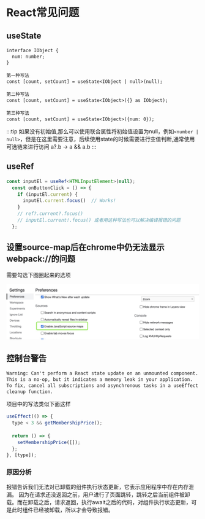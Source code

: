 # React常见问题

## useState

```tsx
interface IObject {
  num: number;
}

第一种写法
const [count, setCount] = useState<IObject | null>(null);

第二种写法
const [count, setCount] = useState<IObject>({} as IObject);

第三种写法
const [count, setCount] = useState<IObject>({num: 0});
```

:::tip
如果没有初始值,那么可以使用联合属性将初始值设置为null，例如`<number | null>`，但是在这里需要注意，后续使用state的时候需要进行空值判断,通常使用可选链来进行访问 a?.b -> a && a.b
:::

## useRef

```ts
const inputEl = useRef<HTMLInputElement>(null);
  const onButtonClick = () => {
    if (inputEl.current) {
      inputEl.current.focus()  // Works!
    }
    // ref?.current?.focus()
    // inputEl.current!.focus() 或者用这种写法也可以解决编译报错的问题
  };
```

## 设置source-map后在chrome中仍无法显示webpack://的问题

需要勾选下图圈起来的选项

![alt](/sourceMap.jpg)

## 控制台警告

```
Warning: Can't perform a React state update on an unmounted component. This is a no-op, but it indicates a memory leak in your application. To fix, cancel all subscriptions and asynchronous tasks in a useEffect cleanup function.
```

项目中的写法类似下面这样

```jsx
useEffect(() => {
  type < 3 && getMembershipPrice();

  return () => {
    setMembershipPrice([]);
  };
}, [type]);
```

### 原因分析

报错告诉我们无法对已卸载的组件执行状态更新，它表示应用程序中存在内存泄漏。
因为在请求还没返回之前，用户进行了页面跳转，跳转之后当前组件被卸载。而在卸载之后，请求返回，执行await之后的代码，对组件执行状态更新，可是此时组件已经被卸载，所以才会导致报错。
